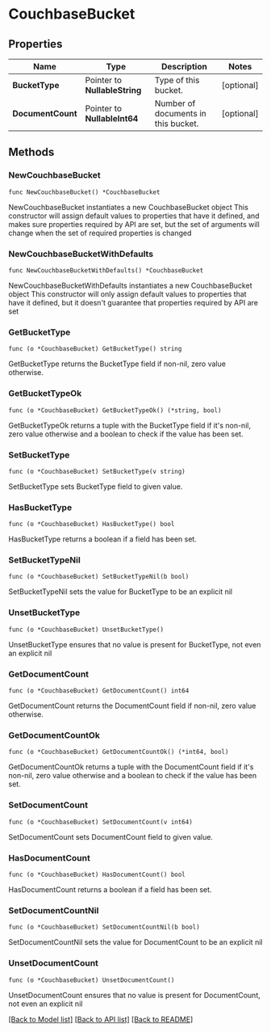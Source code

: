 # CouchbaseBucket

## Properties

Name | Type | Description | Notes
------------ | ------------- | ------------- | -------------
**BucketType** | Pointer to **NullableString** | Type of this bucket. | [optional] 
**DocumentCount** | Pointer to **NullableInt64** | Number of documents in this bucket. | [optional] 

## Methods

### NewCouchbaseBucket

`func NewCouchbaseBucket() *CouchbaseBucket`

NewCouchbaseBucket instantiates a new CouchbaseBucket object
This constructor will assign default values to properties that have it defined,
and makes sure properties required by API are set, but the set of arguments
will change when the set of required properties is changed

### NewCouchbaseBucketWithDefaults

`func NewCouchbaseBucketWithDefaults() *CouchbaseBucket`

NewCouchbaseBucketWithDefaults instantiates a new CouchbaseBucket object
This constructor will only assign default values to properties that have it defined,
but it doesn't guarantee that properties required by API are set

### GetBucketType

`func (o *CouchbaseBucket) GetBucketType() string`

GetBucketType returns the BucketType field if non-nil, zero value otherwise.

### GetBucketTypeOk

`func (o *CouchbaseBucket) GetBucketTypeOk() (*string, bool)`

GetBucketTypeOk returns a tuple with the BucketType field if it's non-nil, zero value otherwise
and a boolean to check if the value has been set.

### SetBucketType

`func (o *CouchbaseBucket) SetBucketType(v string)`

SetBucketType sets BucketType field to given value.

### HasBucketType

`func (o *CouchbaseBucket) HasBucketType() bool`

HasBucketType returns a boolean if a field has been set.

### SetBucketTypeNil

`func (o *CouchbaseBucket) SetBucketTypeNil(b bool)`

 SetBucketTypeNil sets the value for BucketType to be an explicit nil

### UnsetBucketType
`func (o *CouchbaseBucket) UnsetBucketType()`

UnsetBucketType ensures that no value is present for BucketType, not even an explicit nil
### GetDocumentCount

`func (o *CouchbaseBucket) GetDocumentCount() int64`

GetDocumentCount returns the DocumentCount field if non-nil, zero value otherwise.

### GetDocumentCountOk

`func (o *CouchbaseBucket) GetDocumentCountOk() (*int64, bool)`

GetDocumentCountOk returns a tuple with the DocumentCount field if it's non-nil, zero value otherwise
and a boolean to check if the value has been set.

### SetDocumentCount

`func (o *CouchbaseBucket) SetDocumentCount(v int64)`

SetDocumentCount sets DocumentCount field to given value.

### HasDocumentCount

`func (o *CouchbaseBucket) HasDocumentCount() bool`

HasDocumentCount returns a boolean if a field has been set.

### SetDocumentCountNil

`func (o *CouchbaseBucket) SetDocumentCountNil(b bool)`

 SetDocumentCountNil sets the value for DocumentCount to be an explicit nil

### UnsetDocumentCount
`func (o *CouchbaseBucket) UnsetDocumentCount()`

UnsetDocumentCount ensures that no value is present for DocumentCount, not even an explicit nil

[[Back to Model list]](../README.md#documentation-for-models) [[Back to API list]](../README.md#documentation-for-api-endpoints) [[Back to README]](../README.md)


